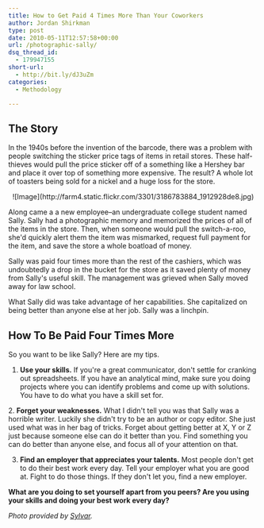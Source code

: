 ```yaml
---
title: How to Get Paid 4 Times More Than Your Coworkers
author: Jordan Shirkman
type: post
date: 2010-05-11T12:57:58+00:00
url: /photographic-sally/
dsq_thread_id:
  - 179947155
short-url:
  - http://bit.ly/dJ3uZm
categories:
  - Methodology

---
```

## The Story

In the 1940s before the invention of the barcode, there was a problem with people switching the sticker price tags of items in retail stores. These half-thieves would pull the price sticker off of a something like a Hershey bar and place it over top of something more expensive. The result? A whole lot of toasters being sold for a nickel and a huge loss for the store.

<p style="text-align: center;">
  ![Image](http://farm4.static.flickr.com/3301/3186783884_1912928de8.jpg)
</p>

Along came a a new employee&#8211;an undergraduate college student named Sally. Sally had a photographic memory and memorized the prices of all of the items in the store. Then, when someone would pull the switch-a-roo, she'd quickly alert them the item was mismarked, request full payment for the item, and save the store a whole boatload of money.

Sally was paid four times more than the rest of the cashiers, which was undoubtedly a drop in the bucket for the store as it saved plenty of money from Sally's useful skill. The management was grieved when Sally moved away for law school.

What Sally did was take advantage of her capabilities. She capitalized on being better than anyone else at her job. Sally was a linchpin.

## How To Be Paid Four Times More

So you want to be like Sally? Here are my tips.

1. **Use your skills.** If you're a great communicator, don't settle for cranking out spreadsheets. If you have an analytical mind, make sure you doing projects where you can identify problems and come up with solutions. You have to do what you have a skill set for.

2. **Forget your weaknesses.** What I didn't tell you was that Sally was a horrible writer. Luckily she didn't try to be an author or copy editor. She just used what was in her bag of tricks. Forget about getting better at X, Y or Z just because someone else can do it better than you. Find something you can do better than anyone else, and focus all of your attention on that.

3. **Find an employer that appreciates your talents.** Most people don't get to do their best work every day. Tell your employer what you are good at. Fight to do those things. If they don't let you, find a new employer.

**What are you doing to set yourself apart from you peers? Are you using your skills and doing your best work every day?**

_Photo provided by_ [_Sylvar_](http://www.flickr.com/photos/sylvar/3186783884/)_._
